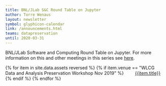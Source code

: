 ```yaml
---
title: BNL/JLab S&C Round Table on Jupyter
author: Torre Wenaus
layout: newsletter
symbol: glyphicon-calendar
link: /announcements.html
teams: datapreservation
until: 2020-03-31
---
```


BNL/JLab Software and Computing Round Table on Jupyter. 
For more information on this and other meetings in this series see [here](/bnl-jlab-roundtable.html).

<p>
{% for item in site.data.assets reversed %}
    {% if item.venue == "WLCG Data and Analysis Preservation Workshop Nov 2019" %}
        &nbsp; &nbsp; &nbsp; &nbsp; <a href="{{item.name}}" target="_blank">{{item.title}}</a><br>
    {% endif %}
{% endfor %}
</p>
